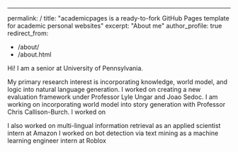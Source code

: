 ---
permalink: /
title: "academicpages is a ready-to-fork GitHub Pages template for academic personal websites"
excerpt: "About me"
author_profile: true
redirect_from: 
  - /about/
  - /about.html

Hi! I am a senior at University of Pennsylvania.

My primary research interest is incorporating knowledge, world model, and logic into natural language generation. 
I worked on creating a new evaluation framework under Professor Lyle Ungar and Joao Sedoc.
I am working on incorporating world model into story generation with Professor Chris Callison-Burch.
I worked on 

I also worked on multi-lingual information retrieval as an applied scientist intern at Amazon
I worked on bot detection via text mining as a machine learning engineer intern at Roblox